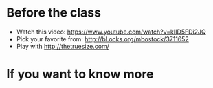 # Before the class

- Watch this video: https://www.youtube.com/watch?v=kIID5FDi2JQ 
- Pick your favorite from: http://bl.ocks.org/mbostock/3711652
- Play with http://thetruesize.com/

# If you want to know more
